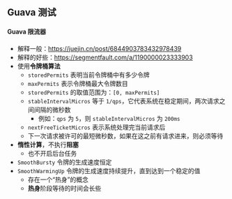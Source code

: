 ## Guava 测试

#### Guava 限流器
- 解释一般：https://juejin.cn/post/6844903783432978439
- 解释的好些：https://segmentfault.com/a/1190000023333903
- 使用**令牌桶算法**
  - `storedPermits` 表明当前令牌桶中有多少令牌
  - `maxPermits` 表示令牌桶最大令牌数目
  - `storedPermits` 的取值范围为：`[0, maxPermits]`
  - `stableIntervalMicros` 等于 `1/qps`，它代表系统在稳定期间，两次请求之间间隔的微秒数
    - 例如：`qps` 为 `5`，则 `stableIntervalMicros` 为 `200ms`
  - `nextFreeTicketMicros` 表示系统处理完当前请求后
  - 下一次请求被许可的最短微秒数，如果在这之前有请求进来，则必须等待
- **惰性计算**，不执行**阻塞**
  - 也不开启后台任务
- `SmoothBursty` 令牌的生成速度恒定
- `SmoothWarmingUp` 令牌的生成速度持续提升，直到达到一个稳定的值
  - 存在一个“热身”的概念
  - **热身**阶段等待的时间会长些